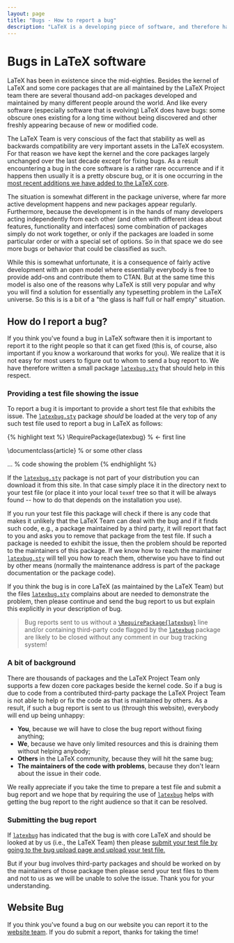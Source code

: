 ```yaml
---
layout: page
title: "Bugs - How to report a bug"
description: "LaTeX is a developing piece of software, and therefore has bugs. Learn how and where to report a bug in LaTeX or in third party packages."
---
```


# Bugs in LaTeX software

LaTeX has been in existence since the mid-eighties. Besides the kernel of
LaTeX and some core packages that are all maintained by the LaTeX
Project team there are several thousand add-on packages developed and
maintained by many different people around the world. And like every software
(especially software that is evolving) LaTeX does have bugs: some
obscure ones existing for a long time without being discovered and other freshly appearing
because of new or modified code.

The LaTeX Team is very conscious of the fact that stability as well as
backwards compatibility are very important assets in the LaTeX
ecosystem. For that reason we have kept the kernel and the core
packages largely unchanged over the last decade except for fixing
bugs. As a result encountering a bug in the core software is a rather
rare occurrence and if it happens then usually it is a pretty obscure
bug, or it is one occurring in the [most recent additions we have added
to the  LaTeX core]({{site.baseurl}}/news/).

The situation is somewhat different in the package universe, where far
more active development happens and new packages appear
regularly. Furthermore, because the development is in the hands of many
developers acting independently from each other (and often with different
ideas about features, functionality and interfaces) some combination
of packages simply do not work together, or only if the packages are
loaded in some particular order or with a special set of options. So
in that space we do see more bugs or behavior that could be classified
as such.

While this is somewhat unfortunate, it is a consequence of fairly
active development with an open model where essentially everybody is
free to provide add-ons and contribute them to CTAN. But at the same
time this model is also one of the reasons why LaTeX is still very
popular and why you will find a solution for essentially any
typesetting problem in the LaTeX universe. So this is is a bit of a
"the glass is half full or half empty" situation.


## How do I report a bug?

If you think you've found a bug in LaTeX software then it is important
to report it to the right people so that it can get fixed (this is, of course, also
important if you know a workaround that works for you).
We realize that it is not easy for most users to figure out to whom to
send a bug report to.  We have therefore written a small
package [`latexbug.sty`]({{site.baseurl}}/help/bugs/latexbug.sty) that
should help in this respect.





### Providing a test file showing the issue

To report a bug it is important to provide a short test file that exhibits the issue.
The [`latexbug.sty`]({{site.baseurl}}/help/bugs/latexbug.sty) package _should_ be loaded at the very
top of any such test file used to report a bug in LaTeX as follows:

{% highlight text %}
   \RequirePackage{latexbug}    % <- first line
   
   \documentclass{article}      % or some other class

   ...                          % code showing the problem
{% endhighlight %}

If the [`latexbug.sty`]({{site.baseurl}}/bugs/latexbug.sty) package is not part of your distribution you can download it from this site. In that case simply place it in the directory next to your test file (or place it into your local `texmf` tree so that it will be always found -- how to do that depends on the installation you use).

If you run your test file this package will check if there is any code
that makes it unlikely that the LaTeX Team can deal with the bug and
if it finds such code, e.g., a package maintained by a third party, it
will report that fact to you and asks you to remove that package from
the test file. If such a package is needed to exhibit the issue, then the
problem should be reported to the maintainers of this package.  If we
know how to reach the maintainer
[`latexbug.sty`]({{site.baseurl}}/bugs/latexbug.sty) will tell
you how to reach them, otherwise you have to find out by other means
(normally the maintenance address is part of the package documentation or the
package code).

If you think the bug is in core LaTeX (as maintained
by the LaTeX Team) but the files
[`latexbug.sty`]({{site.baseurl}}/bugs/latexbug.sty) complains
about are needed to demonstrate the problem, then please continue and send
the bug report to us but explain this explicitly in your description of bug.

> Bug reports sent to us without a
> [`\RequirePackage{latexbug}`]({{site.baseurl}}/bugs/latexbug.sty)
> line and/or containing third-party code flagged by the
> [`latexbug`]({{site.baseurl}}/bugs/latexbug.sty) package are
> likely to be closed without any comment in our bug tracking system!


### A bit of background

There are thousands of packages and the LaTeX Project Team only
supports a few dozen core packages beside the kernel code. So if a bug
is due to code from a contributed third-party package the LaTeX
Project Team is not able to help or fix the code as that is maintained
by others.  As a result, if such a bug report is sent to us (through
this website), everybody will end up being unhappy:

 - **You**, because we will have to close the bug report without fixing anything;
 - **We**, because we have only limited resources and this is draining them without helping anybody;
 - **Others** in the LaTeX community, because they will hit the same bug;
 - **The maintainers of the code with problems**, because they don't learn about the issue in their code.

We really appreciate if you take the time to prepare a test file and
submit a bug report and we hope that by requiring the use of
[`latexbug`]({{site.baseurl}}/bugs/latexbug.sty) helps with
getting the bug report to the right audience so that it can be
resolved.


### Submitting the bug report

If [`latexbug`]({{site.baseurl}}/bugs/latexbug.sty) has indicated
that the bug is with core LaTeX and should be looked at by us (i.e.,
the LaTeX Team) then please [submit your test file by going to the bug
upload page and upload your test
file.]({{site.baseurl}}/bugs/bugs-upload/)

But if your bug involves third-party packages and should be worked on by
the maintainers of those package then please send your test files to
them and not to us as we will be unable to solve the issue.
Thank you for your understanding.



## Website Bug

If you think you've found a bug on our website you can report it to
the [website team]({{site.baseurl}}/contact/#website-team). If you do
submit a report, thanks for taking the time!
